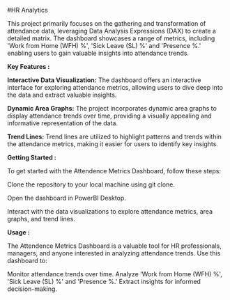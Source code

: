 #HR Analytics

This project primarily focuses on the gathering and transformation of attendance data, leveraging Data Analysis Expressions (DAX) to create a detailed matrix. The dashboard showcases a range of metrics, including 'Work from Home (WFH) %', 'Sick Leave (SL) %' and 'Presence %.' enabling users to gain valuable insights into attendance trends.

**Key Features :**

**Interactive Data Visualization:** The dashboard offers an interactive interface for exploring attendance metrics, allowing users to dive deep into the data and extract valuable insights.

**Dynamic Area Graphs:** The project incorporates dynamic area graphs to display attendance trends over time, providing a visually appealing and informative representation of the data.

**Trend Lines:** Trend lines are utilized to highlight patterns and trends within the attendance metrics, making it easier for users to identify key insights.

**Getting Started :**

To get started with the Attendence Metrics Dashboard, follow these steps:

Clone the repository to your local machine using git clone.

Open the dashboard in PowerBI Desktop.

Interact with the data visualizations to explore attendance metrics, area graphs, and trend lines.

**Usage :**


The Attendence Metrics Dashboard is a valuable tool for HR professionals, managers, and anyone interested in analyzing attendance trends. Use this dashboard to:

Monitor attendance trends over time.
Analyze 'Work from Home (WFH) %', 'Sick Leave (SL) %' and 'Presence %.'
Extract insights for informed decision-making.
